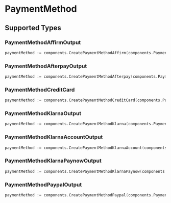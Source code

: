 # PaymentMethod


## Supported Types

### PaymentMethodAffirmOutput

```go
paymentMethod := components.CreatePaymentMethodAffirm(components.PaymentMethodAffirmOutput{/* values here */})
```

### PaymentMethodAfterpayOutput

```go
paymentMethod := components.CreatePaymentMethodAfterpay(components.PaymentMethodAfterpayOutput{/* values here */})
```

### PaymentMethodCreditCard

```go
paymentMethod := components.CreatePaymentMethodCreditCard(components.PaymentMethodCreditCard{/* values here */})
```

### PaymentMethodKlarnaOutput

```go
paymentMethod := components.CreatePaymentMethodKlarna(components.PaymentMethodKlarnaOutput{/* values here */})
```

### PaymentMethodKlarnaAccountOutput

```go
paymentMethod := components.CreatePaymentMethodKlarnaAccount(components.PaymentMethodKlarnaAccountOutput{/* values here */})
```

### PaymentMethodKlarnaPaynowOutput

```go
paymentMethod := components.CreatePaymentMethodKlarnaPaynow(components.PaymentMethodKlarnaPaynowOutput{/* values here */})
```

### PaymentMethodPaypalOutput

```go
paymentMethod := components.CreatePaymentMethodPaypal(components.PaymentMethodPaypalOutput{/* values here */})
```

